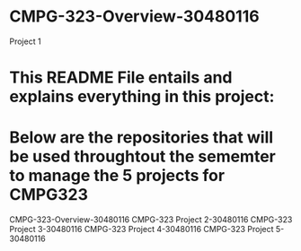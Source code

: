 # CMPG-323-Overview-30480116
Project 1

# This README File entails and explains everything in this project:

# Below are the repositories that will be used throughtout the sememter to manage the 5 projects for CMPG323

CMPG-323-Overview-30480116
CMPG-323 Project 2-30480116
CMPG-323 Project 3-30480116
CMPG-323 Project 4-30480116
CMPG-323 Project 5-30480116


